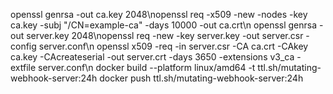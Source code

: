 openssl genrsa -out ca.key 2048\nopenssl req -x509 -new -nodes -key ca.key -subj "/CN=example-ca" -days 10000 -out ca.crt\n
openssl genrsa -out server.key 2048\nopenssl req -new -key server.key -out server.csr -config server.conf\n
openssl x509 -req -in server.csr -CA ca.crt -CAkey ca.key -CAcreateserial -out server.crt -days 3650 -extensions v3_ca -extfile server.conf\n
docker build --platform linux/amd64 -t ttl.sh/mutating-webhook-server:24h
docker push ttl.sh/mutating-webhook-server:24h 